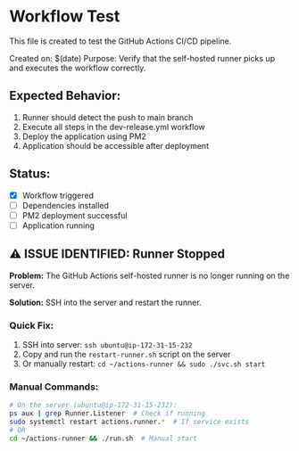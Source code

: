 # Workflow Test

This file is created to test the GitHub Actions CI/CD pipeline.

Created on: $(date)
Purpose: Verify that the self-hosted runner picks up and executes the workflow correctly.

## Expected Behavior:
1. Runner should detect the push to main branch
2. Execute all steps in the dev-release.yml workflow
3. Deploy the application using PM2
4. Application should be accessible after deployment

## Status:
- [x] Workflow triggered
- [ ] Dependencies installed
- [ ] PM2 deployment successful
- [ ] Application running

## ⚠️ ISSUE IDENTIFIED: Runner Stopped

**Problem:** The GitHub Actions self-hosted runner is no longer running on the server.

**Solution:** SSH into the server and restart the runner.

### Quick Fix:
1. SSH into server: `ssh ubuntu@ip-172-31-15-232`
2. Copy and run the `restart-runner.sh` script on the server
3. Or manually restart: `cd ~/actions-runner && sudo ./svc.sh start`

### Manual Commands:
```bash
# On the server (ubuntu@ip-172-31-15-232):
ps aux | grep Runner.Listener  # Check if running
sudo systemctl restart actions.runner.*  # If service exists
# OR
cd ~/actions-runner && ./run.sh  # Manual start
```
